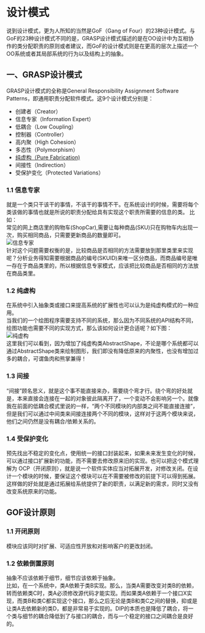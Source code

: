
# 设计模式
说到设计模式，更为人所知的当然是GoF（Gang of Four）的23种设计模式。与GoF的23种设计模式不同的是，GRASP设计模式描述的是在OO设计中为互相协作的类分配职责的原则或者建议，而GoF的设计模式则是在更高的层次上描述一个OO系统或者其局部系统的行为以及结构上的抽象。
## 一、GRASP设计模式
GRASP设计模式的全称是General Responsibility Assignment Software Patterns，即通用职责分配软件模式。这9个设计模式分别是：

- 创建者（Creator）
- 信息专家（Information Expert）
- 低耦合（Low Coupling）
- 控制器（Controller）
- 高内聚（High Cohesion）
- 多态性（Polymorphism）
- [纯虚构（Pure Fabrication)](file:///C:/Users/dell/appdata/local/temp/13.html#12)
- 间接性（Indirection）
- 受保护变化（Protected Variations）
### 1.1 信息专家
就是一个类只干该干的事情，不该干的事情不干。在系统设计的时候，需要将每个类该做的事情也就是所说的职责分配给具有实现这个职责所需要的信息的类。
比如：<br>
常见的网上商店里的购物车(ShopCar),需要让每种商品(SKU)只在购物车内出现一次，购买相同商品，只需要更新商品的数量即可。<br>
![信息专家](https://images2017.cnblogs.com/blog/1071603/201711/1071603-20171130102254120-2136506511.png)<br>
针对这个问题需要权衡的是，比较商品是否相同的方法需要放到那里类里来实现呢？分析业务得知需要根据商品的编号(SKUID)来唯一区分商品，而商品编号是唯一存在于商品类里的，所以根据信息专家模式，应该把比较商品是否相同的方法放在商品类里。
### 1.2 纯虚构
在系统中引入抽象类或接口来提高系统的扩展性也可以认为是纯虚构模式的一种应用。<br>
当我们的一个绘图程序需要支持不同的系统，那么因为不同系统的API结构不同，绘图功能也需要不同的实现方式，那么该如何设计更合适呢？如下图：<br>
![纯虚构](https://images2017.cnblogs.com/blog/1071603/201711/1071603-20171130111201995-76074983.png)<br>
这里我们可以看到，因为增加了纯虚构类AbstractShape，不论是哪个系统都可以通过AbstractShape类来绘制图形，我们即没有降低原来的内聚性，也没有增加过多的耦合，可谓鱼肉和熊掌兼得！
### 1.3 间接
“间接”顾名思义，就是这个事不能直接来办，需要绕个弯才行。绕个弯的好处就是，本来直接会连接在一起的对象彼此隔离开了，一个变动不会影响另一个。就像我在前面的低耦合模式里说的一样，“两个不同模块的内部类之间不能直接连接”，但是我们可以通过中间类来间接连接两个不同的模块，这样对于这两个模块来说，他们之间仍然是没有耦合/依赖关系的。
### 1.4 受保护变化
预先找出不稳定的变化点，使用统一的接口封装起来，如果未来发生变化的时候，可以通过接口扩展新的功能，而不需要去修改原来旧的实现。也可以把这个模式理解为 OCP（开闭原则），就是说一个软件实体应当对拓展开发，对修改关闭。在设计一个模块的时候，要保证这个模块可以在不需要被修改的前提下可以得到拓展。这样做的好处就是通过拓展给系统提供了新的职责，以满足新的需求，同时又没有改变系统原来的功能。

## GOF设计原则
### 1.1 开闭原则
模块应该同时对扩展、可适应性开放和对影响客户的更改封闭。
### 1.2 依赖倒置原则
抽象不应该依赖于细节，细节应该依赖于抽象。<br>
比如，在一个系统中，类A依赖于类B实现。那么，当类A需要改变对类B的依赖，转而依赖类C时，类A必须修改源代码才能实现。而如果类A依赖于一个接口X实现，而类B和类C都实现这个接口，那么之后无论是类B和类C之间的替换，抑或是让类A去依赖新的类D，都是非常易于实现的。DIP的本质也是降低了耦合，将一个类与细节的耦合降低到了与接口的耦合，而与一个稳定的接口之间耦合是良好的。

